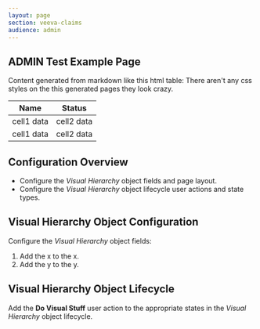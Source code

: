 ```yaml
---
layout: page
section: veeva-claims
audience: admin
---
```

## ADMIN Test Example Page

Content generated from markdown like this html table:
There aren't any css styles on the this generated pages they look crazy.

<table>
<thead>
  <tr>
    <th>Name</th>
    <th>Status</th>
  </tr>
</thead>
<tbody>
  <tr>
    <td>cell1 data</td>
    <td>cell2 data</td>
  </tr>
<tr>
    <td>cell1 data</td>
    <td>cell2 data</td>
  </tr>
</tbody>
</table>

## Configuration Overview

* Configure the *Visual Hierarchy* object fields and page layout.
* Configure the *Visual Hierarchy* object lifecycle user actions and state types.

## Visual Hierarchy Object Configuration

Configure the *Visual Hierarchy* object fields:

1. Add the x to the x.
2. Add the y to the y.

## Visual Hierarchy Object Lifecycle

Add the **Do Visual Stuff** user action to the appropriate states in the *Visual Hierarchy* object lifecycle.